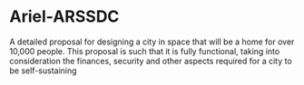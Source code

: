 # Ariel-ARSSDC
A detailed proposal for designing a city in space that will be a home for over 10,000 people. This proposal is such that it is fully functional, taking into consideration the finances, security and other aspects required for a city to be self-sustaining
